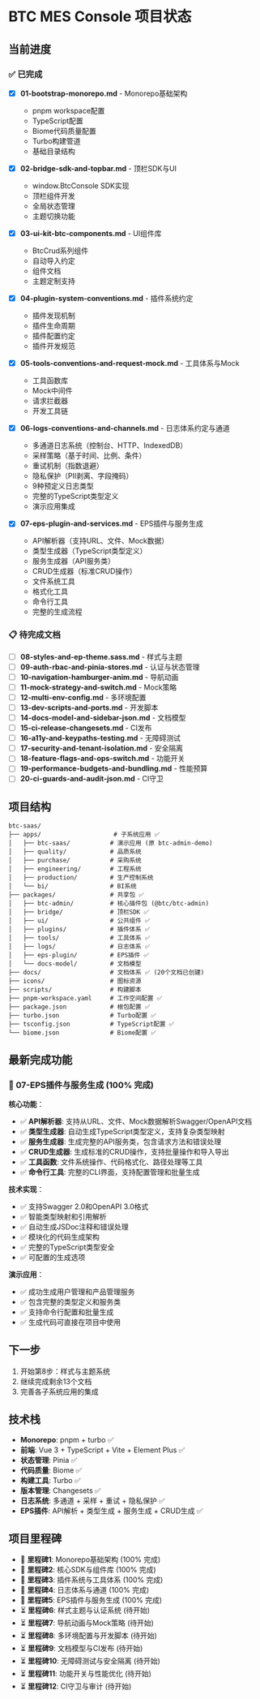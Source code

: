 # BTC MES Console 项目状态

## 当前进度

### ✅ 已完成
- [x] **01-bootstrap-monorepo.md** - Monorepo基础架构
  - pnpm workspace配置
  - TypeScript配置
  - Biome代码质量配置
  - Turbo构建管道
  - 基础目录结构

- [x] **02-bridge-sdk-and-topbar.md** - 顶栏SDK与UI
  - window.BtcConsole SDK实现
  - 顶栏组件开发
  - 全局状态管理
  - 主题切换功能

- [x] **03-ui-kit-btc-components.md** - UI组件库
  - BtcCrud系列组件
  - 自动导入约定
  - 组件文档
  - 主题定制支持

- [x] **04-plugin-system-conventions.md** - 插件系统约定
  - 插件发现机制
  - 插件生命周期
  - 插件配置约定
  - 插件开发规范

- [x] **05-tools-conventions-and-request-mock.md** - 工具体系与Mock
  - 工具函数库
  - Mock中间件
  - 请求拦截器
  - 开发工具链

- [x] **06-logs-conventions-and-channels.md** - 日志体系约定与通道
  - 多通道日志系统（控制台、HTTP、IndexedDB）
  - 采样策略（基于时间、比例、条件）
  - 重试机制（指数退避）
  - 隐私保护（PII剥离、字段掩码）
  - 9种预定义日志类型
  - 完整的TypeScript类型定义
  - 演示应用集成

- [x] **07-eps-plugin-and-services.md** - EPS插件与服务生成
  - API解析器（支持URL、文件、Mock数据）
  - 类型生成器（TypeScript类型定义）
  - 服务生成器（API服务类）
  - CRUD生成器（标准CRUD操作）
  - 文件系统工具
  - 格式化工具
  - 命令行工具
  - 完整的生成流程

### 📋 待完成文档
- [ ] **08-styles-and-ep-theme.sass.md** - 样式与主题
- [ ] **09-auth-rbac-and-pinia-stores.md** - 认证与状态管理
- [ ] **10-navigation-hamburger-anim.md** - 导航动画
- [ ] **11-mock-strategy-and-switch.md** - Mock策略
- [ ] **12-multi-env-config.md** - 多环境配置
- [ ] **13-dev-scripts-and-ports.md** - 开发脚本
- [ ] **14-docs-model-and-sidebar-json.md** - 文档模型
- [ ] **15-ci-release-changesets.md** - CI发布
- [ ] **16-a11y-and-keypaths-testing.md** - 无障碍测试
- [ ] **17-security-and-tenant-isolation.md** - 安全隔离
- [ ] **18-feature-flags-and-ops-switch.md** - 功能开关
- [ ] **19-performance-budgets-and-bundling.md** - 性能预算
- [ ] **20-ci-guards-and-audit-json.md** - CI守卫

## 项目结构

```
btc-saas/
├── apps/                    # 子系统应用 ✅
│   ├── btc-saas/           # 演示应用 (原 btc-admin-demo)
│   ├── quality/            # 品质系统
│   ├── purchase/           # 采购系统
│   ├── engineering/        # 工程系统
│   ├── production/         # 生产控制系统
│   └── bi/                 # BI系统
├── packages/               # 共享包 ✅
│   ├── btc-admin/          # 核心插件包 (@btc/btc-admin)
│   ├── bridge/             # 顶栏SDK ✅
│   ├── ui/                 # 公共组件 ✅
│   ├── plugins/            # 插件体系 ✅
│   ├── tools/              # 工具体系 ✅
│   ├── logs/               # 日志体系 ✅
│   ├── eps-plugin/         # EPS插件 ✅
│   └── docs-model/         # 文档模型
├── docs/                   # 文档体系 ✅ (20个文档已创建)
├── icons/                  # 图标资源
├── scripts/                # 构建脚本
├── pnpm-workspace.yaml     # 工作空间配置 ✅
├── package.json            # 根包配置 ✅
├── turbo.json              # Turbo配置 ✅
├── tsconfig.json           # TypeScript配置 ✅
└── biome.json              # Biome配置 ✅
```

## 最新完成功能

### 🎯 07-EPS插件与服务生成 (100% 完成)

**核心功能**：
- ✅ **API解析器**: 支持从URL、文件、Mock数据解析Swagger/OpenAPI文档
- ✅ **类型生成器**: 自动生成TypeScript类型定义，支持复杂类型映射
- ✅ **服务生成器**: 生成完整的API服务类，包含请求方法和错误处理
- ✅ **CRUD生成器**: 生成标准的CRUD操作，支持批量操作和导入导出
- ✅ **工具函数**: 文件系统操作、代码格式化、路径处理等工具
- ✅ **命令行工具**: 完整的CLI界面，支持配置管理和批量生成

**技术实现**：
- ✅ 支持Swagger 2.0和OpenAPI 3.0格式
- ✅ 智能类型映射和引用解析
- ✅ 自动生成JSDoc注释和错误处理
- ✅ 模块化的代码生成架构
- ✅ 完整的TypeScript类型安全
- ✅ 可配置的生成选项

**演示应用**：
- ✅ 成功生成用户管理和产品管理服务
- ✅ 包含完整的类型定义和服务类
- ✅ 支持命令行配置和批量生成
- ✅ 生成代码可直接在项目中使用

## 下一步

1. 开始第8步：样式与主题系统
2. 继续完成剩余13个文档
3. 完善各子系统应用的集成

## 技术栈

- **Monorepo**: pnpm + turbo ✅
- **前端**: Vue 3 + TypeScript + Vite + Element Plus ✅
- **状态管理**: Pinia ✅
- **代码质量**: Biome ✅
- **构建工具**: Turbo ✅
- **版本管理**: Changesets ✅
- **日志系统**: 多通道 + 采样 + 重试 + 隐私保护 ✅
- **EPS插件**: API解析 + 类型生成 + 服务生成 + CRUD生成 ✅

## 项目里程碑

- 🎉 **里程碑1**: Monorepo基础架构 (100% 完成)
- 🎉 **里程碑2**: 核心SDK与组件库 (100% 完成)
- 🎉 **里程碑3**: 插件系统与工具体系 (100% 完成)
- 🎉 **里程碑4**: 日志体系与通道 (100% 完成)
- 🎉 **里程碑5**: EPS插件与服务生成 (100% 完成)
- ⏳ **里程碑6**: 样式主题与认证系统 (待开始)
- ⏳ **里程碑7**: 导航动画与Mock策略 (待开始)
- ⏳ **里程碑8**: 多环境配置与开发脚本 (待开始)
- ⏳ **里程碑9**: 文档模型与CI发布 (待开始)
- ⏳ **里程碑10**: 无障碍测试与安全隔离 (待开始)
- ⏳ **里程碑11**: 功能开关与性能优化 (待开始)
- ⏳ **里程碑12**: CI守卫与审计 (待开始)
